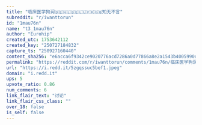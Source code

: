 ```yaml
---
title: "临床医学狗润🇩🇪🇳🇱🇧🇪🇱🇺🇫🇷🇬🇧知无不言"
subreddit: "r/iwanttorun"
id: "1mau76n"
name: "t3_1mau76n"
author: "Eurohip"
created_utc: 1753642112
created_key: "250727184832"
capture_ts: "250927160440"
content_sha256: "e6acca6f9342ce9020776acd7286a0d77866a8e2a1543b4005990de12dccb3a2"
permalink: "https://reddit.com/r/iwanttorun/comments/1mau76n/临床医学狗润知无不言/"
url: "https://i.redd.it/5zgqssuc5bef1.jpeg"
domain: "i.redd.it"
ups: 5
upvote_ratio: 0.86
num_comments: 6
link_flair_text: "讨论"
link_flair_css_class: ""
over_18: false
is_self: false
---
```


